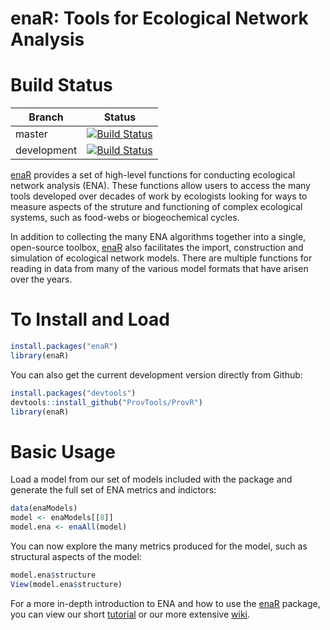 enaR: Tools for Ecological Network Analysis
===========================================

Build Status
============

 | Branch      |Status                                                                                                      |
 |-------------|------------------------------------------------------------------------------------------------------------|
 | master      | [![Build Status](https://travis-ci.org/SEELab/enaR.svg?branch=master)](https://travis-ci.org/SEELab/enaR)  |
 | development | [![Build Status](https://travis-ci.org/SEELab/enaR.svg?branch=develop)](https://travis-ci.org/SEELab/enaR) |


[enaR](https://cran.r-project.org/package=enaR) provides a set of
high-level functions for conducting ecological network analysis
(ENA). These functions allow users to access the many tools developed
over decades of work by ecologists looking for ways to measure aspects
of the struture and functioning of complex ecological systems, such as
food-webs or biogeochemical cycles. 

In addition to collecting the many ENA algorithms together into a
single, open-source toolbox,
[enaR](https://cran.r-project.org/package=enaR) also facilitates the
import, construction and simulation of ecological network
models. There are multiple functions for reading in data from many of
the various model formats that have arisen over the years.


To Install and Load
===================

```R
install.packages("enaR")
library(enaR)
```

You can also get the current development version directly from Github:

```R
install.packages("devtools")
devtools::install_github("ProvTools/ProvR")
library(enaR)
```

Basic Usage
===========

Load a model from our set of models included with the package and
generate the full set of ENA metrics and indictors:

```R
data(enaModels)
model <- enaModels[[8]]
model.ena <- enaAll(model)
```

You can now explore the many metrics produced for the model, such as
structural aspects of the model:

```R
model.ena$structure
View(model.ena$structure)
```

For a more in-depth introduction to ENA and how to use the
[enaR](https://cran.r-project.org/package=enaR) package, you can view
our short [tutorial](http://198.199.73.21:3838/ena-tutorial/) or our
more extensive [wiki](https://github.com/SEELab/enaR/wiki). 



